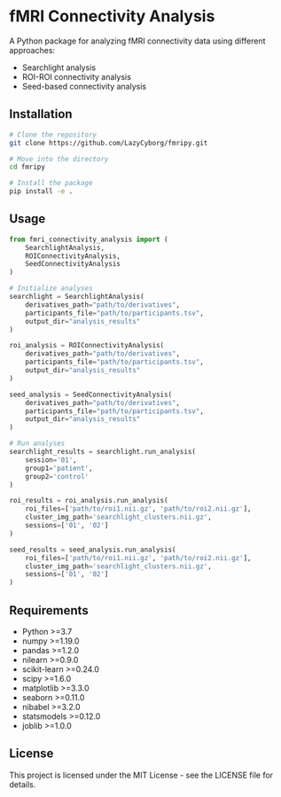 # fMRI Connectivity Analysis

A Python package for analyzing fMRI connectivity data using different approaches:
- Searchlight analysis
- ROI-ROI connectivity analysis
- Seed-based connectivity analysis

## Installation

```bash
# Clone the repository
git clone https://github.com/LazyCyborg/fmripy.git

# Move into the directory
cd fmripy

# Install the package
pip install -e .
```

## Usage

```python
from fmri_connectivity_analysis import (
    SearchlightAnalysis,
    ROIConnectivityAnalysis,
    SeedConnectivityAnalysis
)

# Initialize analyses
searchlight = SearchlightAnalysis(
    derivatives_path="path/to/derivatives",
    participants_file="path/to/participants.tsv",
    output_dir="analysis_results"
)

roi_analysis = ROIConnectivityAnalysis(
    derivatives_path="path/to/derivatives",
    participants_file="path/to/participants.tsv",
    output_dir="analysis_results"
)

seed_analysis = SeedConnectivityAnalysis(
    derivatives_path="path/to/derivatives",
    participants_file="path/to/participants.tsv",
    output_dir="analysis_results"
)

# Run analyses
searchlight_results = searchlight.run_analysis(
    session='01',
    group1='patient',
    group2='control'
)

roi_results = roi_analysis.run_analysis(
    roi_files=['path/to/roi1.nii.gz', 'path/to/roi2.nii.gz'],
    cluster_img_path='searchlight_clusters.nii.gz',
    sessions=['01', '02']
)

seed_results = seed_analysis.run_analysis(
    roi_files=['path/to/roi1.nii.gz', 'path/to/roi2.nii.gz'],
    cluster_img_path='searchlight_clusters.nii.gz',
    sessions=['01', '02']
)
```

## Requirements

- Python >=3.7
- numpy >=1.19.0
- pandas >=1.2.0
- nilearn >=0.9.0
- scikit-learn >=0.24.0
- scipy >=1.6.0
- matplotlib >=3.3.0
- seaborn >=0.11.0
- nibabel >=3.2.0
- statsmodels >=0.12.0
- joblib >=1.0.0

## License

This project is licensed under the MIT License - see the LICENSE file for details.